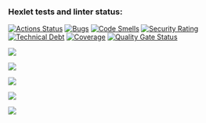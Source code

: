 ### Hexlet tests and linter status:
[![Actions Status](https://github.com/gambit328/java-project-71/actions/workflows/hexlet-check.yml/badge.svg)](https://github.com/gambit328/java-project-71/actions) [![Bugs](https://sonarcloud.io/api/project_badges/measure?project=gambit328_java-project-71&metric=bugs)](https://sonarcloud.io/summary/new_code?id=gambit328_java-project-71) [![Code Smells](https://sonarcloud.io/api/project_badges/measure?project=gambit328_java-project-71&metric=code_smells)](https://sonarcloud.io/summary/new_code?id=gambit328_java-project-71) [![Security Rating](https://sonarcloud.io/api/project_badges/measure?project=gambit328_java-project-71&metric=security_rating)](https://sonarcloud.io/summary/new_code?id=gambit328_java-project-71) [![Technical Debt](https://sonarcloud.io/api/project_badges/measure?project=gambit328_java-project-71&metric=sqale_index)](https://sonarcloud.io/summary/new_code?id=gambit328_java-project-71)
[![Coverage](https://sonarcloud.io/api/project_badges/measure?project=gambit328_java-project-71&metric=coverage)](https://sonarcloud.io/summary/new_code?id=gambit328_java-project-71)
[![Quality Gate Status](https://sonarcloud.io/api/project_badges/measure?project=gambit328_java-project-71&metric=alert_status)](https://sonarcloud.io/summary/new_code?id=gambit328_java-project-71)

<a href="https://asciinema.org/a/lHWAOmJTzrFyU1zKo1YHtVVfr" target="_blank"><img src="https://asciinema.org/a/lHWAOmJTzrFyU1zKo1YHtVVfr.svg" /></a>

<a href="https://asciinema.org/a/EH2Bhv4mBDOQTfFvT4dW6Mz7R" target="_blank"><img src="https://asciinema.org/a/EH2Bhv4mBDOQTfFvT4dW6Mz7R.svg" /></a>

<a href="https://asciinema.org/a/NgXuc19dl75muYxsos5VTyRtq" target="_blank"><img src="https://asciinema.org/a/NgXuc19dl75muYxsos5VTyRtq.svg" /></a>

<a href="https://asciinema.org/a/mN7pLFUwwHSXEyqCMTilGGsJZ" target="_blank"><img src="https://asciinema.org/a/mN7pLFUwwHSXEyqCMTilGGsJZ.svg" /></a>

<a href="https://asciinema.org/a/4jo6C0wsTgN5m1wf9RtHZtS01" target="_blank"><img src="https://asciinema.org/a/4jo6C0wsTgN5m1wf9RtHZtS01.svg" /></a>
